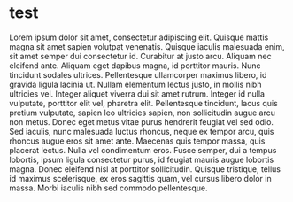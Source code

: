 # test
Lorem ipsum dolor sit amet, consectetur adipiscing elit. Quisque mattis magna sit amet sapien volutpat venenatis. Quisque iaculis malesuada enim, sit amet semper dui consectetur id. Curabitur at justo arcu. Aliquam nec eleifend ante. Aliquam eget dapibus magna, id porttitor mauris. Nunc tincidunt sodales ultrices. Pellentesque ullamcorper maximus libero, id gravida ligula lacinia ut. Nullam elementum lectus justo, in mollis nibh ultricies vel. Integer aliquet viverra dui sit amet rutrum. Integer id nulla vulputate, porttitor elit vel, pharetra elit.
Pellentesque tincidunt, lacus quis pretium vulputate, sapien leo ultricies sapien, non sollicitudin augue arcu non metus. Donec eget metus vitae purus hendrerit feugiat vel sed odio. Sed iaculis, nunc malesuada luctus rhoncus, neque ex tempor arcu, quis rhoncus augue eros sit amet ante. Maecenas quis tempor massa, quis placerat lectus. Nulla vel condimentum eros. Fusce semper, dui a tempus lobortis, ipsum ligula consectetur purus, id feugiat mauris augue lobortis magna. Donec eleifend nisl at porttitor sollicitudin. Quisque tristique, tellus id maximus scelerisque, ex eros sagittis quam, vel cursus libero dolor in massa. Morbi iaculis nibh sed commodo pellentesque.
